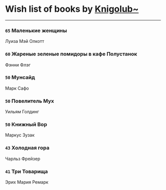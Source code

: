 # Wish list of books by [Knigolub~](https://plus.google.com/u/0/111878597279669641685/)
---

### `65` Маленькие женщины
Луиза Мэй Олкотт

### `60` Жареные зеленые помидоры в кафе Полустанок
Фэнни Флэг

### `50` Мунсайд
Марк Сафо

### `50` Повелитель Мух
Уильям Голдинг

### `50` Книжный Вор
Маркус Зузак

### `43` Холодная гора
Чарльз Фрейзер

### `41` Три Товарища
Эрих Мария Ремарк

